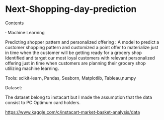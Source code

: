 # Next-Shopping-day-prediction

 Contents

·           Machine Learning

Predicting shopper pattern and personalized offering   : A model to predict a customer shopping pattern and customized a point offer to materialize just in time when the customer will be getting ready for a grocery shop  Identified and target our most loyal customers with relevant personalized offering just in time when customers are planning their grocery shop utilizing machine learning.

Tools: scikit-learn, Pandas, Seaborn, Matplotlib, Tableau,numpy


Dataset:

The dataset belong to instacart but I made the assumption that the data consist to PC Optimum card holders.

https://www.kaggle.com/c/instacart-market-basket-analysis/data
